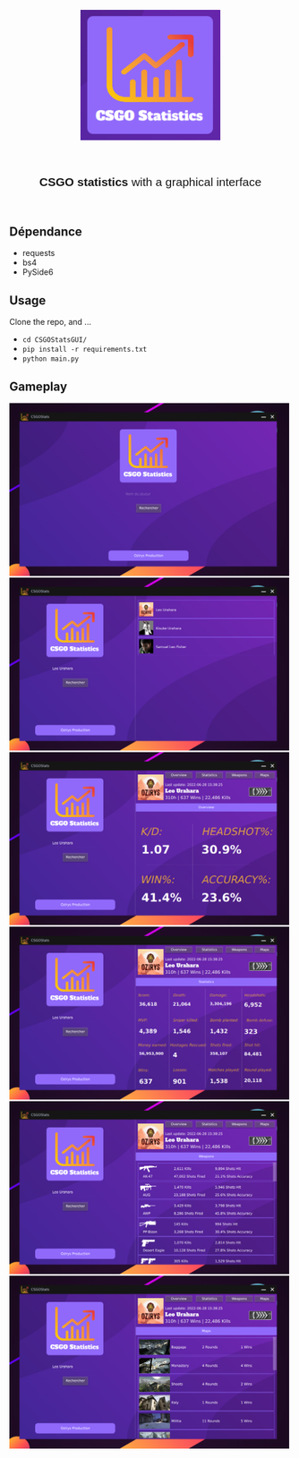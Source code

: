 <p align="center"><img width="250" alt="Morpion" src="images/logo.png"></a></p>

<br/>


<h2 style="font-family: sans-serif; font-weight: normal;" align="center"><strong>CSGO statistics</strong> with a graphical interface</h2>


<br/>


## Dépendance

- requests
- bs4
- PySide6

## Usage

Clone the repo, and ...

- `cd CSGOStatsGUI/`
- `pip install -r requirements.txt`
- `python main.py`


## Gameplay

<img width="500" alt="Demonstration img1" src="images/demoImg/1.png">
<img width="500" alt="Demonstration img2" src="images/demoImg/2.png">
<img width="500" alt="Demonstration img3" src="images/demoImg/3.png">
<img width="500" alt="Demonstration img4" src="images/demoImg/4.png">
<img width="500" alt="Demonstration img5" src="images/demoImg/5.png">
<img width="500" alt="Demonstration img6" src="images/demoImg/6.png">

